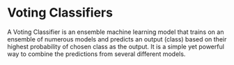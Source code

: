 # Voting Classifiers

A Voting Classifier is an ensemble machine learning model that trains on an ensemble of numerous models and predicts an output (class) based on their highest probability of chosen class as the output. It is a simple yet powerful way to combine the predictions from several different models. 